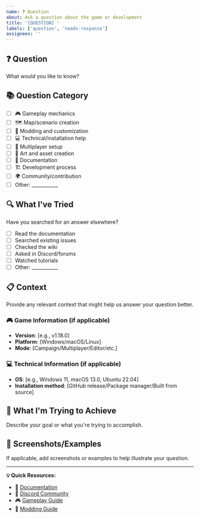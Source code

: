 ```yaml
---
name: ❓ Question
about: Ask a question about the game or development
title: '[QUESTION] '
labels: ['question', 'needs-response']
assignees: ''
---
```


## ❓ Question
What would you like to know?

## 📚 Question Category
- [ ] 🎮 Gameplay mechanics
- [ ] 🗺️ Map/scenario creation
- [ ] 🔧 Modding and customization
- [ ] 💻 Technical/installation help
- [ ] 👥 Multiplayer setup
- [ ] 🎨 Art and asset creation
- [ ] 📝 Documentation
- [ ] 🏗️ Development process
- [ ] 🌍 Community/contribution
- [ ] Other: ___________

## 🔍 What I've Tried
Have you searched for an answer elsewhere?
- [ ] Read the documentation
- [ ] Searched existing issues
- [ ] Checked the wiki
- [ ] Asked in Discord/forums
- [ ] Watched tutorials
- [ ] Other: ___________

## 📋 Context
Provide any relevant context that might help us answer your question better.

### 🎮 Game Information (if applicable)
- **Version**: [e.g., v1.18.0]
- **Platform**: [Windows/macOS/Linux]
- **Mode**: [Campaign/Multiplayer/Editor/etc.]

### 💻 Technical Information (if applicable)
- **OS**: [e.g., Windows 11, macOS 13.0, Ubuntu 22.04]
- **Installation method**: [GitHub release/Package manager/Built from source]

## 🎯 What I'm Trying to Achieve
Describe your goal or what you're trying to accomplish.

## 📸 Screenshots/Examples
If applicable, add screenshots or examples to help illustrate your question.

---

**💡 Quick Resources:**
- 📖 [Documentation](https://github.com/Wesnoth-Devs/BattleforWesnoth/wiki)
- 💬 [Discord Community](https://discord.gg/wesnoth)
- 🎮 [Gameplay Guide](docs/gameplay.md)
- 🔧 [Modding Guide](docs/modding.md) 